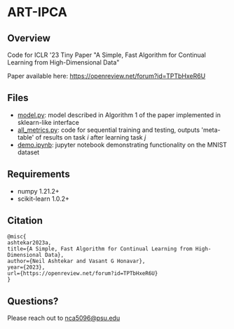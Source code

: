 
# ART-IPCA

## Overview

Code for ICLR '23 Tiny Paper "A Simple, Fast Algorithm for Continual Learning from High-Dimensional Data"

Paper available here: https://openreview.net/forum?id=TPTbHxeR6U

## Files

- [model.py](https://github.com/neil-ash/ART-IPCA/blob/main/model.py): model described in Algorithm $1$ of the paper implemented in sklearn-like interface
- [all_metrics.py](https://github.com/neil-ash/ART-IPCA/blob/main/all_metrics.py): code for sequential training and testing, outputs 'meta-table' of results on task $i$ after learning task $j$
- [demo.ipynb](https://github.com/neil-ash/ART-IPCA/blob/main/demo.ipynb): jupyter notebook demonstrating functionality on the MNIST dataset

## Requirements

- numpy 1.21.2+
- scikit-learn 1.0.2+

## Citation
```
@misc{
ashtekar2023a,
title={A Simple, Fast Algorithm for Continual Learning from High-Dimensional Data},
author={Neil Ashtekar and Vasant G Honavar},
year={2023},
url={https://openreview.net/forum?id=TPTbHxeR6U}
}
```

## Questions?

Please reach out to nca5096@psu.edu
